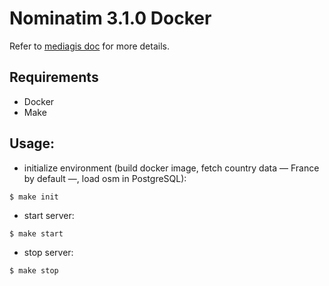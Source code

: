 # Nominatim 3.1.0 Docker

Refer to [mediagis doc](https://github.com/mediagis/nominatim-docker/tree/master/3.1) for more details.

## Requirements

* Docker
* Make


## Usage:

* initialize environment (build docker image, fetch country data — France by default —, load osm in PostgreSQL):
```
$ make init
```

* start server:
```
$ make start
```

* stop server:
```
$ make stop
```
